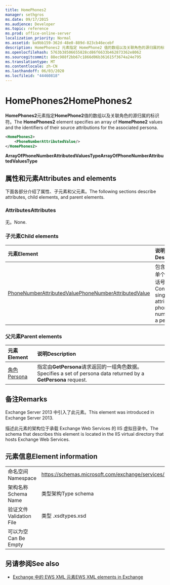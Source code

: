 ```yaml
---
title: HomePhones2
manager: sethgros
ms.date: 09/17/2015
ms.audience: Developer
ms.topic: reference
ms.prod: office-online-server
localization_priority: Normal
ms.assetid: ba9bb159-362d-48e0-889d-823cb46ecebf
description: HomePhones2 元素指定 HomePhone2 值的数组以及关联角色的源归属的标识符。
ms.openlocfilehash: 5763b38506655828cd86f6633b462873362e8062
ms.sourcegitcommit: 88ec988f2bb67c1866d06b361615f3674a24e795
ms.translationtype: MT
ms.contentlocale: zh-CN
ms.lasthandoff: 06/03/2020
ms.locfileid: "44460818"
---
```

# <a name="homephones2"></a><span data-ttu-id="311a6-103">HomePhones2</span><span class="sxs-lookup"><span data-stu-id="311a6-103">HomePhones2</span></span>

<span data-ttu-id="311a6-104">**HomePhones2**元素指定**HomePhone2**值的数组以及关联角色的源归属的标识符。</span><span class="sxs-lookup"><span data-stu-id="311a6-104">The **HomePhones2** element specifies an array of **HomePhone2** values and the identifiers of their source attributions for the associated persona.</span></span> 
  
```XML
<HomePhones2>
    <PhoneNumberAttributedValue/>
</HomePhones2>
```

 <span data-ttu-id="311a6-105">**ArrayOfPhoneNumberAttributedValuesType**</span><span class="sxs-lookup"><span data-stu-id="311a6-105">**ArrayOfPhoneNumberAttributedValuesType**</span></span>
## <a name="attributes-and-elements"></a><span data-ttu-id="311a6-106">属性和元素</span><span class="sxs-lookup"><span data-stu-id="311a6-106">Attributes and elements</span></span>

<span data-ttu-id="311a6-107">下面各部分介绍了属性、子元素和父元素。</span><span class="sxs-lookup"><span data-stu-id="311a6-107">The following sections describe attributes, child elements, and parent elements.</span></span>
  
### <a name="attributes"></a><span data-ttu-id="311a6-108">Attributes</span><span class="sxs-lookup"><span data-stu-id="311a6-108">Attributes</span></span>

<span data-ttu-id="311a6-109">无。</span><span class="sxs-lookup"><span data-stu-id="311a6-109">None.</span></span>
  
### <a name="child-elements"></a><span data-ttu-id="311a6-110">子元素</span><span class="sxs-lookup"><span data-stu-id="311a6-110">Child elements</span></span>

|<span data-ttu-id="311a6-111">**元素**</span><span class="sxs-lookup"><span data-stu-id="311a6-111">**Element**</span></span>|<span data-ttu-id="311a6-112">**说明**</span><span class="sxs-lookup"><span data-stu-id="311a6-112">**Description**</span></span>|
|:-----|:-----|
|[<span data-ttu-id="311a6-113">PhoneNumberAttributedValue</span><span class="sxs-lookup"><span data-stu-id="311a6-113">PhoneNumberAttributedValue</span></span>](phonenumberattributedvalue.md) <br/> |<span data-ttu-id="311a6-114">包含角色的单个属性电话号码。</span><span class="sxs-lookup"><span data-stu-id="311a6-114">Contains a single attributed phone number for a persona.</span></span>  <br/> |
   
### <a name="parent-elements"></a><span data-ttu-id="311a6-115">父元素</span><span class="sxs-lookup"><span data-stu-id="311a6-115">Parent elements</span></span>

|<span data-ttu-id="311a6-116">**元素**</span><span class="sxs-lookup"><span data-stu-id="311a6-116">**Element**</span></span>|<span data-ttu-id="311a6-117">**说明**</span><span class="sxs-lookup"><span data-stu-id="311a6-117">**Description**</span></span>|
|:-----|:-----|
|[<span data-ttu-id="311a6-118">角色</span><span class="sxs-lookup"><span data-stu-id="311a6-118">Persona</span></span>](persona.md) <br/> |<span data-ttu-id="311a6-119">指定由**GetPersona**请求返回的一组角色数据。</span><span class="sxs-lookup"><span data-stu-id="311a6-119">Specifies a set of persona data returned by a **GetPersona** request.</span></span>  <br/> |
   
## <a name="remarks"></a><span data-ttu-id="311a6-120">备注</span><span class="sxs-lookup"><span data-stu-id="311a6-120">Remarks</span></span>

<span data-ttu-id="311a6-121">Exchange Server 2013 中引入了此元素。</span><span class="sxs-lookup"><span data-stu-id="311a6-121">This element was introduced in Exchange Server 2013.</span></span>
  
<span data-ttu-id="311a6-122">描述此元素的架构位于承载 Exchange Web Services 的 IIS 虚拟目录中。</span><span class="sxs-lookup"><span data-stu-id="311a6-122">The schema that describes this element is located in the IIS virtual directory that hosts Exchange Web Services.</span></span>
  
## <a name="element-information"></a><span data-ttu-id="311a6-123">元素信息</span><span class="sxs-lookup"><span data-stu-id="311a6-123">Element information</span></span>

|||
|:-----|:-----|
|<span data-ttu-id="311a6-124">命名空间</span><span class="sxs-lookup"><span data-stu-id="311a6-124">Namespace</span></span>  <br/> |https://schemas.microsoft.com/exchange/services/2006/types  <br/> |
|<span data-ttu-id="311a6-125">架构名称</span><span class="sxs-lookup"><span data-stu-id="311a6-125">Schema Name</span></span>  <br/> |<span data-ttu-id="311a6-126">类型架构</span><span class="sxs-lookup"><span data-stu-id="311a6-126">Type schema</span></span>  <br/> |
|<span data-ttu-id="311a6-127">验证文件</span><span class="sxs-lookup"><span data-stu-id="311a6-127">Validation File</span></span>  <br/> |<span data-ttu-id="311a6-128">类型 .xsd</span><span class="sxs-lookup"><span data-stu-id="311a6-128">types.xsd</span></span>  <br/> |
|<span data-ttu-id="311a6-129">可以为空</span><span class="sxs-lookup"><span data-stu-id="311a6-129">Can Be Empty</span></span>  <br/> ||
   
## <a name="see-also"></a><span data-ttu-id="311a6-130">另请参阅</span><span class="sxs-lookup"><span data-stu-id="311a6-130">See also</span></span>



- [<span data-ttu-id="311a6-131">Exchange 中的 EWS XML 元素</span><span class="sxs-lookup"><span data-stu-id="311a6-131">EWS XML elements in Exchange</span></span>](ews-xml-elements-in-exchange.md)

